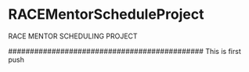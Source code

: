 # RACEMentorScheduleProject
RACE MENTOR SCHEDULING PROJECT

#############################################
This is first push